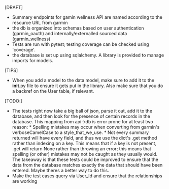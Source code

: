 [DRAFT]

* Summary endpoints for gamin wellness API are named according to the resource URL from garmin
* the db is organized into schemas based on user authentication (garmin_oauth) and internally/externalled sourced data (garmin_wellness)
* Tests are run with pytest; testing coverage can be checked using 'coverage'.
* the database is set up using sqlalchemy. A library is provided to manage imports for models.

[TIPS]
* When you add a model to the data model, make sure to add it to the __init__.py file to ensure it gets put in the library. Also make sure that you do a backref on the User table, if relevant.


[TODO:]
* The tests right now take a big ball of json, parse it out, add it to the database, and then look for the presence of certain records in the database.
    This mapping from api->db is error prone for at least two reason:
        * Spelling mistakes may occur when converting from garmin's verboseCamelCase to a style_that_we_use.
        * Not every summary returned will have every field, and thus we use the dict's .get method rather than indexing on a key. This means
            that if a key is not present, .get will return None rather than throwing an error; this means that spelling (or other) mistakes
            may not be caught as they usually would.
    The takeaway is that these tests could be improved to ensure that the data from the database matches exactly the data that should have been entered.
    Maybe theres a better way to do this.
* Make the test cases query via User_Id and ensure that the relationships are working
